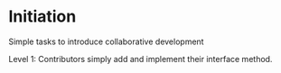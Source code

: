 Initiation
==========

Simple tasks to introduce collaborative development

Level 1:
Contributors simply add and implement their interface method.


